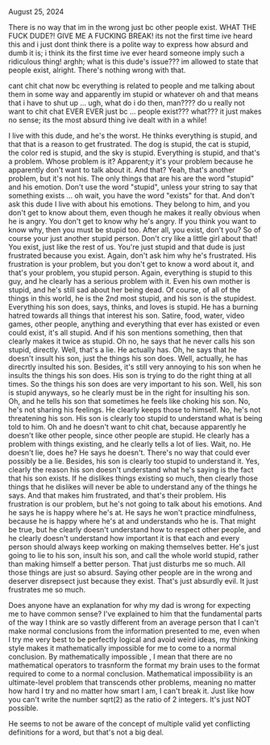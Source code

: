 August 25, 2024

There is no way that im in the wrong just bc other people exist. WHAT THE FUCK DUDE?! GIVE ME A FUCKING BREAK! its not the first time ive heard this and i just dont think there is a polite way to express how absurd and dumb it is; i think its the first time ive ever heard someone imply such a ridiculous thing! arghh; what is this dude's issue??? im allowed to state that people exist, alright. There's nothing wrong with that.

cant chit chat now bc everything is related to people and me talking about them in some way and apparently im stupid or whatever oh and that means that i have to shut up ... ugh, what do i do then, man???? do u really not want to chit chat EVER EVER just bc ... people exist??? what??? it just makes no sense; its the most absurd thing ive dealt with in a while!

I live with this dude, and he's the worst. He thinks everything is stupid, and that that is a reason to get frustrated. The dog is stupid, the cat is stupid, the color red is stupid, and the sky is stupid. Everything is stupid, and that's a problem. Whose problem is it? Apparent;y it's your problem because he apparently don't want to talk about it. And that? Yeah, that's another problem, but it's not his. The only things that are his are the word "stupid" and his emotion. Don't use the word "stupid", unless your string to say that something exists ... oh wait, you have the word "exists" for that. And don't ask this dude I live with about his emotions. They belong to him, and you don't get to know about them, even though he makes it really obvious when he is angry. You don't get to know why he's angry. If you think you want to know why, then you must be stupid too. After all, you exist, don't you? So of course your just another stupid person. Don't cry like a little girl about that! You exist, just like the rest of us. You're just stupid and that dude is just frustrated because you exist. Again, don't ask him why he's frustrated. His frustration is your problem, but you don't get to know a word about it, and that's your problem, you stupid person. Again, everything is stupid to this guy, and he clearly has a serious problem with it. Even his own mother is stupid, and he's still sad about her being dead. Of course, of all of the things in this world, he is the 2nd most stupid, and his son is the stupidest. Everything his son does, says, thinks, and loves is stupid. He has a burning hatred towards all things that interest his son. Satire, food, water, video games, other people, anything and everything that ever has existed or even could exist, it's all stupid. And if his son mentions something, then that clearly makes it twice as stupid. Oh no, he says that he never calls his son stupid, directly. Well, that's a lie. He actually has. Oh, he says that he doesn't insult his son, just the things his son does. Well, actually, he has direcrtly insulted his son. Besides, it's still very annoying to his son when he insults the things his son does. His son is trying to do the right thing at all times. So the things his son does are very important to his son. Well, his son is stupid anyways, so he clearly must be in the right for insulting his son. Oh, and he tells his son that sometimes he feels like choking his son. No, he's not sharing his feelings. He clearly keeps those to himself. No, he's not threatening his son. His son is clearly too stupid to understand what is being told to him. Oh and he doesn't want to chit chat, because apparently he doesn't like other people, since other people are stupid. He clearly has a problem with things existing, and he clearly tells a lot of lies. Wait, no. He doesn't lie, does he? He says he doesn't. There's no way that could ever possibly be a lie. Besides, his son is clearly too stupid to understand it. Yes, clearly the reason his son doesn't understand what he's saying is the fact that his son exists. If he dislikes things existing so much, then clearly those things that he dislikes will never be able to understand any of the things he says. And that makes him frustrated, and that's their problem. His frustration is our problem, but he's not going to talk about his emotions. And he says he is happy where he's at. He says he won't practice mindfulness, because he is happy where he's at and understands who he is. That might be true, but he clearly doesn't understand how to respect other people, and he clearly doesn't understand how important it is that each and every person should always keep working on making themselves better. He's just going to lie to his son, insult his son, and call the whole world stupid, rather than making himself a better person. That just disturbs me so much. All those things are just so absurd. Saying other people are in the wrong and deserver disrepsect just because they exist. That's just absurdly evil. It just frustrates me so much.

Does anyone have an explanation for why my dad is wrong for expecting me to have common sense?
I've explained to him that the fundamental parts of the way I think are so vastly different from an average person that I can't make normal conclusions from the information presented to me, even when I try me very best to be perfectly logical and avoid weird ideas, my thinking style makes it mathematically impossible for me to come to a normal conclusion. By mathematically impossible , I mean that there are no mathematical operators to trasnform the format my brain uses to the format required to come to a normal conclusion. Mathematical impossibility is an ultimate-level problem that transcends other problems, meaning no matter how hard I try and no matter how smart I am, I can't break it. Just like how you can't write the number sqrt(2) as the ratio of 2 integers. It's just NOT possible.

He seems to not be aware of the concept of multiple valid yet conflicting definitions for a word, but that's not a big deal.

